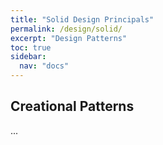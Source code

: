 ```yaml
---
title: "Solid Design Principals"
permalink: /design/solid/
excerpt: "Design Patterns"
toc: true
sidebar:
  nav: "docs"
---
```


## Creational Patterns

...